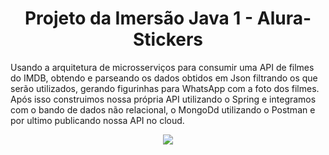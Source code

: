 <h1 align="center"> Projeto da Imersão Java 1 - Alura-Stickers </h1>

Usando a arquitetura de microsserviços para consumir uma API de filmes do IMDB, obtendo e parseando os dados obtidos em Json filtrando os que serão utilizados, gerando figurinhas para WhatsApp com a foto dos filmes.
Após isso construimos nossa própria API utilizando o Spring e integramos com o bando de dados não relacional, o MongoDd utilizando o Postman e por ultimo publicando nossa API no cloud. 


<p align="center">
<img src="http://img.shields.io/static/v1?label=STATUS&message=EM%20DESENVOLVIMENTO&color=GREEN&style=for-the-badge"/>
</p>


